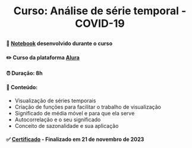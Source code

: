 # <p align="center"> <b> Curso: Análise de série temporal - COVID-19 </b> 

####  📓 <a href="Análise de série temporal - COVID-19.ipynb">Notebook</a> desenvolvido durante o curso 
####  ✏️ Curso da plataforma <a href="https://cursos.alura.com.br/course/analise-serie-temporal-covid-19">Alura</a> 
####  ⏰ Duração: 8h 
####  📜 Conteúdo:
- Visualização de séries temporais
- Criação de funções para facilitar o trabalho de visualização
- Significado de média móvel e para que ela serve
- Autocorrelação e o seu significado
- Conceito de sazonalidade e sua aplicação
####  ✅ <a href="https://cursos.alura.com.br/user/diassmatheus/course/analise-serie-temporal-covid-19/certificate">Certificado</a> - Finalizado em 21 de novembro de 2023
